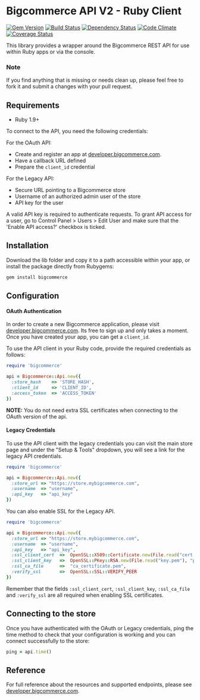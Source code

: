 # Bigcommerce API V2 - Ruby Client

[![Gem Version](https://badge.fury.io/rb/bigcommerce.png)](https://rubygems.org/gems/bigcommerce)
[![Build Status](https://travis-ci.org/bigcommerce/bigcommerce-api-ruby.png?branch=master)](https://travis-ci.org/bigcommerce/bigcommerce-api-ruby)
[![Dependency Status](https://gemnasium.com/bigcommerce/bigcommerce-api-ruby.png?travis)](https://gemnasium.com/bigcommerce/bigcommerce-api-ruby)
[![Code Climate](https://codeclimate.com/github/bigcommerce/bigcommerce-api-ruby.png)](https://codeclimate.com/github/bigcommerce/bigcommerce-api-ruby)
[![Coverage Status](https://coveralls.io/repos/bigcommerce/bigcommerce-api-ruby/badge.png?branch=master)](https://coveralls.io/r/bigcommerce/bigcommerce-api-ruby?branch=master)

This library provides a wrapper around the Bigcommerce REST API for use within
Ruby apps or via the console.

### Note

If you find anything that is missing or needs clean up, please feel free to fork
it and submit a changes with your pull request.

## Requirements

- Ruby 1.9+

To connect to the API, you need the following credentials:

For the OAuth API:

- Create and register an app at [developer.bigcommerce.com](https://developer.bigcommerce.com).
- Have a callback URL defined
- Prepare the `client_id` credential

For the Legacy API:

- Secure URL pointing to a Bigcommerce store
- Username of an authorized admin user of the store
- API key for the user

A valid API key is required to authenticate requests. To grant API access for a user, go to Control Panel > Users > Edit User and make sure that the 'Enable API access?' checkbox is ticked.

## Installation

Download the lib folder and copy it to a path accessible within your app, or
install the package directly from Rubygems:

```sh
gem install bigcommerce
```

## Configuration

#### OAuth Authentication

In order to create a new Bigcommerce application, please visit [developer.bigcommerce.com](https://developer.bigcommerce.com). Its free to sign up and only takes a moment. Once you have created your app, you can get a `client_id`.

To use the API client in your Ruby code, provide the required credentials as
follows:

```rb
require 'bigcommerce'

api = Bigcommerce::Api.new({
  :store_hash    => 'STORE_HASH',
  :client_id     => 'CLIENT_ID',
  :access_token  => 'ACCESS_TOKEN'
})
```

__NOTE:__ You do not need extra SSL certificates when connecting to the OAuth version of the api.

#### Legacy Credentials

To use the API client with the legacy credentials you can visit the main store page and under the "Setup & Tools" dropdown, you will see a link for the legacy API credentials.

```rb
require 'bigcommerce'

api = Bigcommerce::Api.new({
  :store_url => "https://store.mybigcommerce.com",
  :username  => "username",
  :api_key   => "api_key"
})
```

You can also enable SSL for the Legacy API.

```rb
require 'bigcommerce'

api = Bigcommerce::Api.new({
  :store_url => "https://store.mybigcommerce.com",
  :username  => "username",
  :api_key   => "api_key",
  :ssl_client_cert  =>  OpenSSL::X509::Certificate.new(File.read("cert.pem")),
  :ssl_client_key   =>  OpenSSL::PKey::RSA.new(File.read("key.pem"), "passphrase, if any"),
  :ssl_ca_file      =>  "ca_certificate.pem",
  :verify_ssl       =>  OpenSSL::SSL::VERIFY_PEER
})
```
Remember that the fields `:ssl_client_cert`, `:ssl_client_key`, `:ssl_ca_file`
and `:verify_ssl` are all required when enabling SSL certificates.

## Connecting to the store

Once you have authenticated with the OAuth or Legacy credentials, ping the time method to check that your configuration is working and you can connect successfully to the store:

```rb
ping = api.time()
```

## Reference

For full reference about the resources and supported endpoints, please see [developer.bigcommerce.com](https://developer.bigcommerce.com).